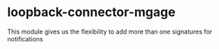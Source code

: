 # loopback-connector-mgage
This module gives us the flexibility to add more than one signatures for notifications 
